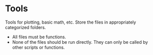# Tools

Tools for plotting, basic math, etc. Store the files in appropriately categorized folders.

* All files must be functions.
* None of the files should be run directly. They can only be called by other scripts or functions.
